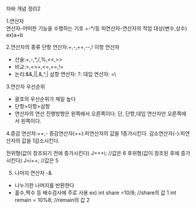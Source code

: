 자바 개념 정리2

1.연산자  
연산자-어떠한 기능을 수행하는 기호 +-*/등
피연산자-연산자의 작업 대상(변수,상수)
ex)a+b

2.연산자의 종류
단항 연산자:+,-,++,--,!
이항 연산자

- 산술:+,-,*,/,%,<<,>>
- 비교:>,<>=,<=,==,!=
- 논리:&&,||,&,^,|
삼항 연산자: ?:
대입 연산자: =\

3.연산자 우선순위
- 괄호의 우선순위가 제일 높다
- 단항>이항>삼항
- 연산자의 연산 진행방향은 왼쪽에서 오른쪽이다. 단, 단항,대입 연산자만 오른쪽에서 왼쪽이다.


4.증감 연산자:++,-
증감연산자(++):피연산자의 값을 1증가시킨다.
감소연산자(-):피연산자의 값을 1감소시킨다.

전위형(값이 창조되기 전에 증가시킨다)
 J=++i; //값은 6
후위형(값이 창조된 후에 증가시킨다)
 J=i++; //값은 5


5. 나머지 연산자 -&
- 나누기한 나머지를 반환한다
- 홀수,짝수 등 배수검사에 주로 사용
ex)
int share =10/8; //share의 값 1
int remain = 10%8; //remain의 값 2

